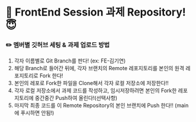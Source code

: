 # 📌 FrontEnd Session 과제 Repository!😇

### ✏️ 멤버별 깃허브 세팅 & 과제 업로드 방법
1. 각자 이름별로 Git Branch를 판다! (ex: FE-김기연)
2. 해당 Branch로 들어간 뒤에, 각자 브랜치의 Remote 레포지토리를 본인의 원격 레포지토리로 Fork 한다!
3. 본인의 레포로 Fork한 파일을 Clone해서 각자 로컬 저장소에 저장한다!!
4. 각자 로컬 저장소에서 과제 코드를 작성하고, 임시저장하려면 본인의 Fork한 레포지토리에 중간중간 Push하여 올린다!(선택사항)
5. 마지막 최종 코드를 이 Remote Repository의 본인 브랜치에 Push 한다!! (main에 푸시하면 안됨!)

